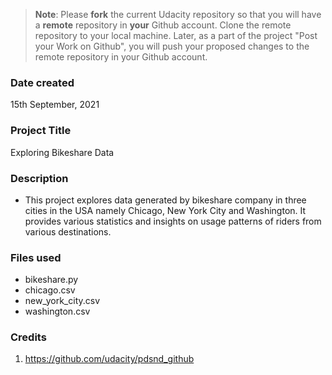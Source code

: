 > **Note**: Please **fork** the current Udacity repository so that you will have a **remote** repository in **your** Github account. Clone the remote repository to your local machine. Later, as a part of the project "Post your Work on Github", you will push your proposed changes to the remote repository in your Github account.

### Date created

15th September, 2021

### Project Title

Exploring Bikeshare Data

### Description

- This project explores data generated by bikeshare company in three cities in the USA namely Chicago, New York City and Washington. It provides various statistics and insights on usage patterns of riders from various destinations.

### Files used

- bikeshare.py
- chicago.csv
- new_york_city.csv
- washington.csv

### Credits

1. https://github.com/udacity/pdsnd_github
